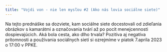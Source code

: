 ```yaml
---
title: "Vojdi von - nie len mysľou #2 (Ako nás lovia sociálne siete)"
---
```

Na tejto prednáške sa dozviete, kam sociálne siete docestovali od zdieľania obrázkov s kamarátmi a označovania tvárí až po pocit menejcennosti dospievajúcich. Aká bola cesta, ako dlho trvala? Pozitíva aj negatíva prítomnosti a používania sociálnych sietí si ozrejmíme v piatok 7.aprila 2023 o 17:00 v PPKE.